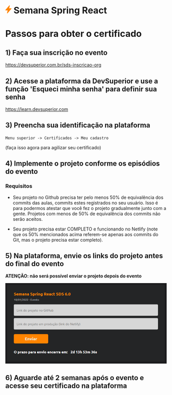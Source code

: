 # ![DevSuperior logo](https://raw.githubusercontent.com/devsuperior/bds-assets/main/ds/devsuperior-logo-small.png) Semana Spring React

# Passos para obter o certificado

## 1) Faça sua inscrição no evento

https://devsuperior.com.br/sds-inscricao-org

## 2) Acesse a plataforma da DevSuperior e use a função 'Esqueci minha senha' para definir sua senha

https://learn.devsuperior.com

## 3) Preencha sua identificação na plataforma

`Menu superior -> Certificados -> Meu cadastro` 

(faça isso agora para agilizar seu certificado)

## 4) Implemente o projeto conforme os episódios do evento

### Requisitos

- Seu projeto no Github precisa ter pelo menos 50% de equivalência dos commits das aulas, commits estes registrados no seu usuário. Isso é para podermos atestar que você fez o projeto gradualmente junto com a gente. Projetos com menos de 50% de equivalência dos commits não serão aceitos.

- Seu projeto precisa estar COMPLETO e funcionando no Netlify (note que os 50% mencionados acima referem-se apenas aos commits do Git, mas o projeto precisa estar completo).

## 5) Na plataforma, envie os links do projeto antes do final do evento

**ATENÇÃO: não será possível enviar o projeto depois do evento**

![Image](https://raw.githubusercontent.com/devsuperior/bds-assets/main/sds/sds6-form.png "Formulário de inscrição")

## 6) Aguarde até 2 semanas após o evento e acesse seu certificado na plataforma

